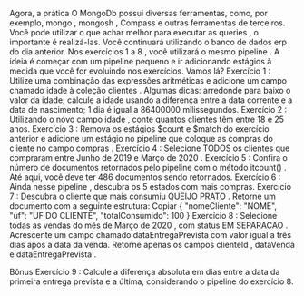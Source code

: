 Agora, a prática
O MongoDb possui diversas ferramentas, como, por exemplo, mongo , mongosh , Compass e outras ferramentas de terceiros. Você pode utilizar o que achar melhor para executar as queries , o importante é realizá-las.
Você continuará utilizando o banco de dados erp do dia anterior. Nos exercícios 1 a 8 , você utilizará o mesmo pipeline . A ideia é começar com um pipeline pequeno e ir adicionando estágios à medida que você for evoluindo nos exercícios. Vamos lá?
Exercício 1 : Utilize uma combinação das expressões aritméticas e adicione um campo chamado idade à coleção clientes . Algumas dicas:
arredonde para baixo o valor da idade;
calcule a idade usando a diferença entre a data corrente e a data de nascimento;
1 dia é igual a 86400000 milissegundos.
Exercício 2 : Utilizando o novo campo idade , conte quantos clientes têm entre 18 e 25 anos.
Exercício 3 : Remova os estágios $count e $match do exercício anterior e adicione um estágio no pipeline que coloque as compras do cliente no campo compras .
Exercício 4 : Selecione TODOS os clientes que compraram entre Junho de 2019 e Março de 2020 .
Exercício 5 : Confira o número de documentos retornados pelo pipeline com o método itcount() . Até aqui, você deve ter 486 documentos sendo retornados.
Exercício 6 : Ainda nesse pipeline , descubra os 5 estados com mais compras.
Exercício 7 : Descubra o cliente que mais consumiu QUEIJO PRATO . Retorne um documento com a seguinte estrutura:
Copiar
{
  "nomeCliente": "NOME",
  "uf": "UF DO CLIENTE",
  "totalConsumido": 100
}
Exercício 8 : Selecione todas as vendas do mês de Março de 2020 , com status EM SEPARACAO . Acrescente um campo chamado dataEntregaPrevista com valor igual a três dias após a data da venda. Retorne apenas os campos clienteId , dataVenda e dataEntregaPrevista .


Bônus
Exercício 9 : Calcule a diferença absoluta em dias entre a data da primeira entrega prevista e a última, considerando o pipeline do exercício 8.